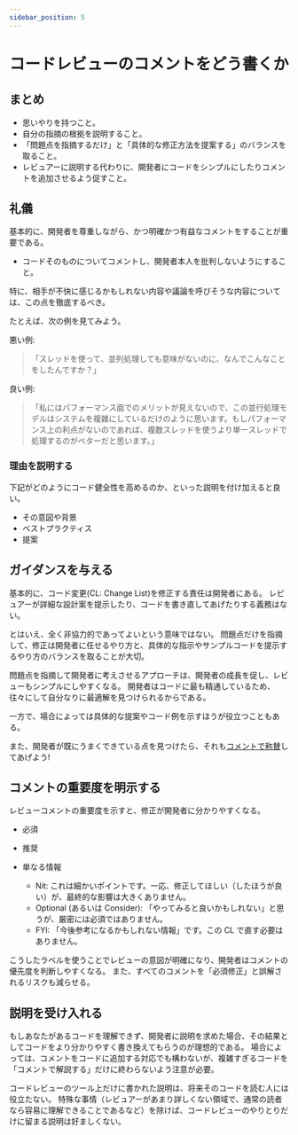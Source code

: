 ```yaml
---
sidebar_position: 5
---
```


# コードレビューのコメントをどう書くか
## まとめ
* 思いやりを持つこと。
* 自分の指摘の根拠を説明すること。
* 「問題点を指摘するだけ」と「具体的な修正方法を提案する」のバランスを取ること。
* レビュアーに説明する代わりに、開発者にコードをシンプルにしたりコメントを追加させるよう促すこと。

## 礼儀
基本的に、開発者を尊重しながら、かつ明確かつ有益なコメントをすることが重要である。

* コードそのものについてコメントし、開発者本人を批判しないようにすること。

特に、相手が不快に感じるかもしれない内容や議論を呼びそうな内容については、この点を徹底するべき。

たとえば、次の例を見てみよう。

悪い例:

>「スレッドを使って、並列処理しても意味がないのに、なんでこんなことをしたんですか？」

良い例:

>「私にはパフォーマンス面でのメリットが見えないので、この並行処理モデルはシステムを複雑にしているだけのように思います。もしパフォーマンス上の利点がないのであれば、複数スレッドを使うより単一スレッドで処理するのがベターだと思います。」

### 理由を説明する
下記がどのようにコード健全性を高めるのか、といった説明を付け加えると良い。

* その意図や背景
* ベストプラクティス
* 提案

## ガイダンスを与える
基本的に、コード変更(CL: Change List)を修正する責任は開発者にある。
レビュアーが詳細な設計案を提示したり、コードを書き直してあげたりする義務はない。

とはいえ、全く非協力的であってよいという意味ではない。
問題点だけを指摘して、修正は開発者に任せるやり方と、具体的な指示やサンプルコードを提示するやり方のバランスを取ることが大切。

問題点を指摘して開発者に考えさせるアプローチは、開発者の成長を促し、レビューもシンプルにしやすくなる。
開発者はコードに最も精通しているため、往々にして自分なりに最適解を見つけられるからである。

一方で、場合によっては具体的な提案やコード例を示すほうが役立つこともある。

また、開発者が既にうまくできている点を見つけたら、それも[コメントで称賛](./what-to-look#良い点)してあげよう!

## コメントの重要度を明示する
レビューコメントの重要度を示すと、修正が開発者に分かりやすくなる。

* 必須

* 推奨

* 単なる情報
    * Nit: これは細かいポイントです。一応、修正してほしい（したほうが良い）が、最終的な影響は大きくありません。
    * Optional (あるいは Consider): 「やってみると良いかもしれない」と思うが、厳密には必須ではありません。
    * FYI: 「今後参考になるかもしれない情報」です。この CL で直す必要はありません。

こうしたラベルを使うことでレビューの意図が明確になり、開発者はコメントの優先度を判断しやすくなる。
また、すべてのコメントを「必須修正」と誤解されるリスクも減らせる。

## 説明を受け入れる
もしあなたがあるコードを理解できず、開発者に説明を求めた場合、その結果としてコードをより分かりやすく書き換えてもらうのが理想的である。
場合によっては、コメントをコードに追加する対応でも構わないが、複雑すぎるコードを「コメントで解説する」だけに終わらないよう注意が必要。

コードレビューのツール上だけに書かれた説明は、将来そのコードを読む人には役立たない。
特殊な事情（レビュアーがあまり詳しくない領域で、通常の読者なら容易に理解できることであるなど）を除けば、コードレビューのやりとりだけに留まる説明は好ましくない。